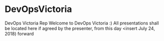 # DevOpsVictoria
DevOps Victoria Rep
Welcome to DevOps Victoria :)
All presentations shall be located here if agreed by the presenter, from this day <insert July 24, 2018) forward
